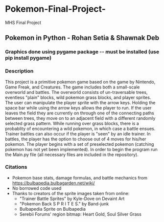 # Pokemon-Final-Project-
MHS Final Project

## Pokemon in Python - Rohan Setia & Shawnak Deb

### Graphics done using pygame package -- must be installed (use pip install pygame)

### Description
  This project is a primitive pokemon game based on the game by Nintendo, Game Freak, and Creatures. The game includes both a small-scale overworld and battles. The overworld consists of un-traversable trees, eventless "plain" blocks, wild pokemon grass blocks, and player sprites. The user can manipulate the player sprite with the arrow keys. Holding the space bar while using the arrow keys allows the player to run. If the user leaves the field they are currently on through one of the connecting paths between trees, they move on to an adjacent field with a different randomly selected grass pattern. While running over grass blocks, there is a probablity of encountering a wild pokemon, in which case a battle ensues. Trainer battles can also occur if the player is "seen" by an idle trainer. In battles, the player has the option to choose out of 4 moves for his/her pokemon. The player begins with a set of preselected pokemon (catching pokemon has not yet been implemented). In order to begin the program run the Main.py file (all necessary files are included in the repository).
  
### Citations
* Pokemon base stats, damage formulas, and battle mechanics from https://bulbapedia.bulbagarden.net/wiki/ 
* No borrowed code used
* Thanks to creators of the sprite images taken from online:
    * "Trainer Battle Sprites" by Kyle-Dove on Devaint Art
    * "Pokemon Back S P R I T E S." by Band-junk
    * Bulbapedia Sprite on Bulbapedia
    * Serebii Forums' region bitmap: Heart Gold, Soul Silver Grass
